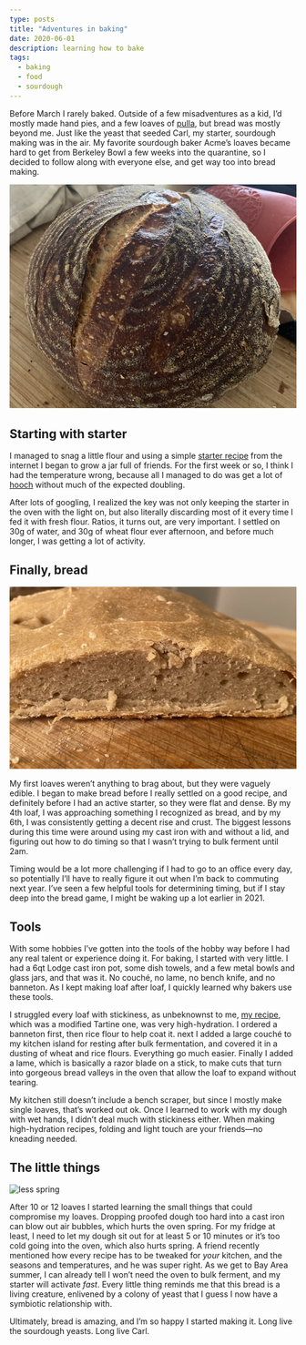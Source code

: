 ```yaml
---
type: posts
title: "Adventures in baking"
date: 2020-06-01
description: learning how to bake
tags:
  - baking
  - food
  - sourdough
---
```


Before March I rarely baked. Outside of a few misadventures as a kid, I’d mostly made hand pies, and a few loaves of [pulla](https://www.feastingathome.com/pulla-for-lea/), but bread was mostly beyond me. Just like the yeast that seeded Carl, my starter, sourdough making was in the air. My favorite sourdough baker Acme’s loaves became hard to get from Berkeley Bowl a few weeks into the quarantine, so I decided to follow along with everyone else, and get way too into bread making.

![best loaf](photos/boule2.jpg)

## Starting with starter

I managed to snag a little flour and using a simple [starter recipe](https://www.theperfectloaf.com/7-easy-steps-making-incredible-sourdough-starter-scratch/) from the internet I began to grow a jar full of friends. For the first week or so, I think I had the temperature wrong, because all I managed to do was get a lot of [hooch](https://truesourdough.com/sourdough-starter-troubleshooting-your-questions-answered/) without much of the expected doubling.

After lots of googling, I realized the key was not only keeping the starter in the oven with the light on, but also literally discarding most of it every time I fed it with fresh flour. Ratios, it turns out, are very important. I settled on 30g of water, and 30g of wheat flour ever afternoon, and before much longer, I was getting a lot of activity.

## Finally, bread

![first loaf](photos/firstloaf.jpg)

My first loaves weren’t anything to brag about, but they were vaguely edible. I began to make bread before I really settled on a good recipe, and definitely before I had an active starter, so they were flat and dense. By my 4th loaf, I was approaching something I recognized as bread, and by my 6th, I was consistently getting a decent rise and crust. The biggest lessons during this time were around using my cast iron with and without a lid, and figuring out how to do timing so that I wasn’t trying to bulk ferment until 2am.

Timing would be a lot more challenging if I had to go to an office every day, so potentially I’ll have to really figure it out when I’m back to commuting next year. I’ve seen a few helpful tools for determining timing, but if I stay deep into the bread game, I might be waking up a lot earlier in 2021.

## Tools

With some hobbies I’ve gotten into the tools of the hobby way before I had any real talent or experience doing it. For baking, I started with very little. I had a 6qt Lodge cast iron pot, some dish towels, and a few metal bowls and glass jars, and that was it. No couché, no lame, no bench knife, and no banneton. As I kept making loaf after loaf, I quickly learned why bakers use these tools.

I struggled every loaf with stickiness, as unbeknownst to me, [my recipe](https://www.theperfectloaf.com/best-sourdough-recipe/), which was a modified Tartine one, was very high-hydration. I ordered a banneton first, then rice flour to help coat it. next I added a large couché to my kitchen island for resting after bulk fermentation, and covered it in a dusting of wheat and rice flours. Everything go much easier. Finally I added a lame, which is basically a razor blade on a stick, to make cuts that turn into gorgeous bread valleys in the oven that allow the loaf to expand without tearing.

My kitchen still doesn’t include a bench scraper, but since I mostly make single loaves, that’s worked out ok. Once I learned to work with my dough with wet hands, I didn’t deal much with stickiness either. When making high-hydration recipes, folding and light touch are your friends—no kneading needed.

## The little things

![less spring](photos/boule1.jpg)

After 10 or 12 loaves I started learning the small things that could compromise my loaves. Dropping proofed dough too hard into a cast iron can blow out air bubbles, which hurts the oven spring. For my fridge at least, I need to let my dough sit out for at least 5 or 10 minutes or it’s too cold going into the oven, which also hurts spring. A friend recently mentioned how every recipe has to be tweaked for _your_ kitchen, and the seasons and temperatures, and he was super right. As we get to Bay Area summer, I can already tell I won’t need the oven to bulk ferment, and my starter will activate _fast_. Every little thing reminds me that this bread is a living creature, enlivened by a colony of yeast that I guess I now have a symbiotic relationship with.

Ultimately, bread is amazing, and I’m so happy I started making it. Long live the sourdough yeasts. Long live Carl.
